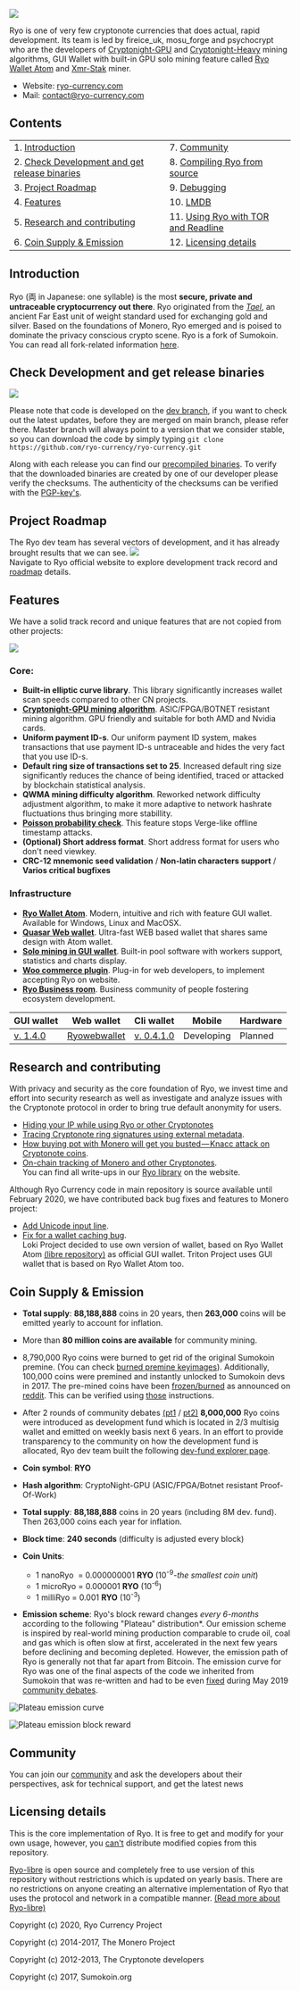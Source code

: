 [<img src="doc/img/main_banner.png">](https://ryo-currency.com/ryo-serious-competitor-to-monero)

Ryo is one of very few cryptonote currencies that does actual, rapid development. Its team is led by fireice_uk, mosu_forge and psychocrypt who are the developers of [Cryptonight-GPU](https://medium.com/@crypto_ryo/cryptonight-gpu-fpga-proof-pow-algorithm-based-on-floating-point-instructions-92524debf8e8) and [Cryptonight-Heavy](https://github.com/ryo-currency/ryo-writeups/blob/master/cn-heavy.md) mining algorithms, GUI Wallet with built-in GPU solo mining feature called [Ryo Wallet Atom](https://ryo-currency.com/atom) and [Xmr-Stak](https://github.com/fireice-uk/xmr-stak/releases) miner.
- Website: [ryo-currency.com](https://ryo-currency.com)
- Mail: [contact@ryo-currency.com](mailto:contact@ryo-currency.com)

## Contents
|  |  |
| ---  | ---  |
| 1. [Introduction](#introduction) | 7. [Community](#community) |
| 2. [Check Development and get release binaries](#check-development-and-get-release-binaries) | 8. [Compiling Ryo from source](doc/compiling.md) |
| 3. [Project Roadmap](#project-roadmap) | 9. [Debugging](doc/debugging.md) |
| 4. [Features](#features) | 10. [LMDB](doc/lmdb.md) |
| 5. [Research and contributing](#research-and-contributing) | 11. [Using Ryo with TOR and Readline](doc/tor_readline.md) |
| 6. [Coin Supply & Emission](#coin-supply--emission) | 12. [Licensing details](#licensing-details) |


## Introduction
Ryo (両 in Japanese: one syllable) is the most **secure, private and untraceable cryptocurrency out there**. Ryo originated from the [_Tael_](https://en.wikipedia.org/wiki/Ry%C5%8D), an ancient Far East unit of weight standard used for exchanging gold and silver. Based on the foundations of Monero, Ryo emerged and is poised to dominate the privacy conscious crypto scene. Ryo is a fork of Sumokoin. You can read all fork-related information [here](doc/sumokoin.md).

## Check Development and get release binaries
[<img src="doc/img/github.png">](https://github.com/ryo-currency/ryo-currency/commits/dev)  

Please note that code is developed on the [dev branch](https://github.com/ryo-currency/ryo-currency/tree/dev), if you want to check out the latest updates, before they are merged on main branch, please refer there. Master branch will always point to a version that we consider stable, so you can download the code by simply typing `git clone https://github.com/ryo-currency/ryo-currency.git`

Along with each release you can find our [precompiled binaries](https://github.com/ryo-currency/ryo-currency/releases).
To verify that the downloaded binaries are created by one of our developer please verify the checksums.
The authenticity of the checksums can be verified with the [PGP-key's](doc/pgp_keys.md).


## Project Roadmap
The Ryo dev team has several vectors of development, and it has already brought results that we can see.
[<img src="doc/img/RM.png">](https://ryo-currency.com#roadmap)  
Navigate to Ryo official website to explore development track record and [roadmap](https://ryo-currency.com#roadmap) details.


## Features
We have a solid track record and unique features that are not copied from other projects: 


[<img src="doc/img/ecc-banner.png">](https://github.com/ryo-currency/ryo-currency/pull/206)
### Core:
- **Built-in elliptic curve library**. This library significantly increases wallet scan speeds compared to other CN projects.
- **[Cryptonight-GPU mining algorithm](https://medium.com/@crypto_ryo/cryptonight-gpu-fpga-proof-pow-algorithm-based-on-floating-point-instructions-92524debf8e8)**. ASIC/FPGA/BOTNET resistant mining algorithm. GPU friendly and suitable for both AMD and Nvidia cards.
- **Uniform payment ID-s**. Our uniform payment ID system, makes transactions that use payment ID-s untraceable and hides the very fact that you use ID-s.
- **Default ring size of transactions set to 25**. Increased default ring size significantly reduces the chance of being identified, traced or attacked by blockchain statistical analysis.
- **QWMA mining difficulty algorithm**. Reworked network difficulty adjustment algorithm, to make it more adaptive to network hashrate fluctuations thus bringing more stabillity.
- **[Poisson probability check](https://github.com/ryo-currency/ryo-writeups/blob/master/poisson-writeup.md)**. This feature stops Verge-like offline timestamp attacks.
- **(Optional) Short address format**. Short address format for users who don't need viewkey.
- **CRC-12 mnemonic seed validation** / **Non-latin characters support** / **Varios critical bugfixes**

### Infrastructure
- **[Ryo Wallet Atom](https://ryo-currency.com/atom)**. Modern, intuitive and rich with feature GUI wallet. Available for Windows, Linux and MacOSX.
- **[Quasar Web wallet](https://ryowebwallet.com)**. Ultra-fast WEB based wallet that shares same design with Atom wallet.
- **[Solo mining in GUI wallet](https://solo-pool.ryoblocks.com/getting-started)**. Built-in pool software with workers support, statistics and charts display.
- **[Woo commerce plugin](https://github.com/ryo-currency/ryo-payments-woocommerce-gateway)**. Plug-in for web developers, to implement accepting Ryo on website.
- **[Ryo Business room](https://ryo-currency.com/ryo-business-room)**. Business community of people fostering ecosystem development.

GUI wallet | Web wallet | Cli wallet | Mobile | Hardware
--- | --- | --- | --- | ---
[v. 1.4.0](https://github.com/ryo-currency/ryo-wallet/releases/latest) | [Ryowebwallet](https://www.ryowebwallet.com/wallet-select) | [v. 0.4.1.0](https://github.com/ryo-currency/ryo-currency/releases/latest) | Developing | Planned

## Research and contributing
With privacy and security as the core foundation of Ryo, we invest time and effort into security research as well as investigate and analyze issues with the Cryptonote protocol in order to bring true default anonymity for users.
- [Hiding your IP while using Ryo or other Cryptonotes](https://www.reddit.com/r/ryocurrency/comments/a4mppi/hiding_your_ip_while_using_ryo_or_other/)
- [Tracing Cryptonote ring signatures using external metadata](https://medium.com/@crypto_ryo/tracing-cryptonote-ring-signatures-using-external-metadata-8e4866810006).
- [How buying pot with Monero will get you busted — Knacc attack on Cryptonote coins](https://medium.com/@crypto_ryo/how-buying-pot-with-monero-will-get-you-busted-knacc-attack-on-cryptonote-coins-b157cd97e82f).
- [On-chain tracking of Monero and other Cryptonotes](https://medium.com/@crypto_ryo/on-chain-tracking-of-monero-and-other-cryptonotes-e0afc6752527).  
You can find all write-ups in our [Ryo library](https://ryo-currency.com/library/) on the website.

Although Ryo Currency code in main repository is source available until February 2020, we have contributed back bug fixes and features to Monero project:
- [Add Unicode input line](https://github.com/monero-project/monero/pull/4390).
- [Fix for a wallet caching bug](https://github.com/monero-project/monero/pull/4247).  
Loki Project decided to use own version of wallet, based on Ryo Wallet Atom [(libre repository)](https://github.com/ryo-currency/ryo-wallet-libre) as official GUI wallet. Triton Project uses GUI wallet that is based on Ryo Wallet Atom too.
 

## Coin Supply & Emission
- **Total supply**: **88,188,888** coins in 20 years, then **263,000** coins will be emitted yearly to account for inflation.
- More than **80 million coins are available** for community mining.
- 8,790,000 Ryo coins were burned to get rid of the original Sumokoin premine. (You can check [burned premine keyimages](https://github.com/ryo-currency/ryo-currency/tree/master/utils/burned_premine_keyimages)). Additionally, 100,000 coins were premined and instantly unlocked to Sumokoin devs in 2017. The pre-mined coins have been [frozen/burned](https://github.com/ryo-currency/ryo-currency/blob/917dbb993178bb8a2ea571f214b15adcbb7c708f/src/blockchain_db/blockchain_db.cpp#L364) as announced on [reddit](https://www.reddit.com/r/ryocurrency/comments/8nb8eq/direction_for_ryo/). This can be verified using [those](/doc/verify_premine_burn_instructions.md) instructions.

- After 2 rounds of community debates [(pt1](https://www.reddit.com/r/ryocurrency/comments/8xsyqo/community_debate_lets_talk_about_the_development/e26i1vw/) / [pt2)](https://github.com/ryo-currency/ryo-writeups/blob/master/dev-fund.md) **8,000,000** Ryo coins were introduced as development fund which is located in 2/3 multisig wallet and emitted on weekly basis next 6 years. In an effort to provide transparency to the community on how the development fund is allocated, Ryo dev team built the following [dev-fund explorer page](https://ryo-currency.com/dev-fund/).

- **Coin symbol**: **RYO**
- **Hash algorithm**: CryptoNight-GPU (ASIC/FPGA/Botnet resistant Proof-Of-Work)
- **Total supply**: **88,188,888** coins in 20 years (including 8M dev. fund). Then 263,000 coins each year for inflation.
- **Block time**: **240 seconds** (difficulty is adjusted every block)
- **Coin Units**:
  + 1 nanoRyo &nbsp;= 0.000000001 **RYO** (10<sup>-9</sup>-_the smallest coin unit_)
  + 1 microRyo = 0.000001 **RYO** (10<sup>-6</sup>)
  + 1 milliRyo = 0.001 **RYO** (10<sup>-3</sup>)
- **Emission scheme**: Ryo's block reward changes _every 6-months_ according to the following "Plateau" distribution*. Our emission scheme is inspired by real-world mining production comparable to crude oil, coal and gas which is often slow at first, accelerated in the next few years before declining and becoming depleted. However, the emission path of Ryo is generally not that far apart from Bitcoin. The emission curve for Ryo was one of the final aspects of the code we inherited from Sumokoin that was re-written and had to be even [fixed](https://medium.com/@ryo.currency/fixing-a-broken-emission-curve-818300e145a2) during May 2019 [community debates](https://github.com/ryo-currency/ryo-writeups/blob/master/emission-change-part-two.md).

![Plateau emission curve](doc/img/emission-curve.png) 

![Plateau emission block reward](doc/img/emission-block.png)


## Community
You can join our [community](https://ryo-currency.com/social) and ask the developers about their perspectives, ask for technical support, and get the latest news

## Licensing details
This is the core implementation of Ryo. It is free to get and modify for your own usage, however, you [can't](https://www.reddit.com/r/ryocurrency/comments/8tc5tg/decision_our_source_code_will_be_sourceavailable) distribute modified copies from this repository.

[Ryo-libre](https://github.com/ryo-currency/ryo-libre) is open source and completely free to use version of this repository without restrictions which is updated on yearly basis. There are no restrictions on anyone creating an alternative implementation of Ryo that uses the protocol and network in a compatible manner. [(Read more about Ryo-libre)](https://www.reddit.com/r/ryocurrency/comments/am4g0y/ann_ryolibre_open_source_repository_of_ryo)

Copyright (c) 2020, Ryo Currency Project

Copyright (c) 2014-2017, The Monero Project

Copyright (c) 2012-2013, The Cryptonote developers

Copyright (c) 2017, Sumokoin.org
